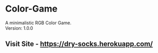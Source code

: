 # Color-Game

A minimalistic RGB Color Game.<br>
Version: 1.0.0
## Visit Site - https://dry-socks.herokuapp.com/
